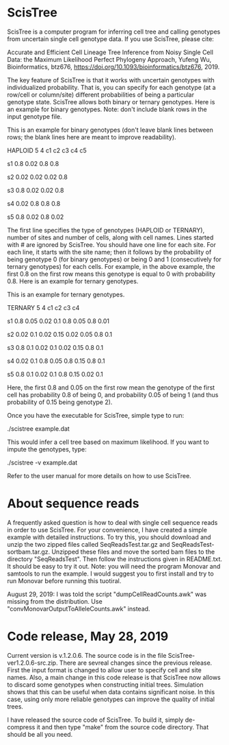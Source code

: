 # ScisTree

ScisTree is a computer program for inferring cell tree and calling genotypes from uncertain single cell genotype data. If you use ScisTree, please cite: 

Accurate and Efficient Cell Lineage Tree Inference from Noisy Single Cell Data: the Maximum Likelihood Perfect Phylogeny Approach, Yufeng Wu, Bioinformatics, btz676, https://doi.org/10.1093/bioinformatics/btz676, 2019.

The key feature of ScisTree is that it works with uncertain genotypes with individualized probability. That is, you can specify for each genotype (at a row/cell or column/site) different probabilities of being a particular genotype state. ScisTree allows both binary or ternary genotypes. Here is an example for binary genotypes. Note: don't include blank rows in the input genotype file.

This is an example for binary genotypes (don't leave blank lines between rows; the blank lines here are meant to improve readability).



HAPLOID 5 4 c1 c2 c3 c4 c5

s1 0.8 0.02 0.8 0.8

s2 0.02 0.02 0.02 0.8

s3 0.8 0.02 0.02 0.8

s4 0.02 0.8 0.8 0.8

s5 0.8 0.02 0.8 0.02

The first line specifies the type of genotypes (HAPLOID or TERNARY), number of sites and number of cells, along with cell names. Lines started with # are ignored by ScisTree. You should have one line for each site. For each line, it starts with the site name; then it follows by the probability of being genotype 0 (for binary genotypes) or being 0 and 1 (consecutively for ternary genotypes) for each cells. For example, in the above example, the first 0.8 on the first row means this genotype is equal to 0 with probability 0.8. Here is an example for ternary genotypes.

This is an example for ternary genotypes.


TERNARY 5 4 c1 c2 c3 c4

s1 0.8 0.05 0.02 0.1 0.8 0.05 0.8 0.01

s2 0.02 0.1 0.02 0.15 0.02 0.05 0.8 0.1

s3 0.8 0.1 0.02 0.1 0.02 0.15 0.8 0.1

s4 0.02 0.1 0.8 0.05 0.8 0.15 0.8 0.1

s5 0.8 0.1 0.02 0.1 0.8 0.15 0.02 0.1

Here, the first 0.8 and 0.05 on the first row mean the genotype of the first cell has probability 0.8 of being 0, and probability 0.05 of being 1 (and thus probability of 0.15 being genotype 2).

Once you have the executable for ScisTree, simple type to run:

./scistree example.dat

This would infer a cell tree based on maximum likelihood. If you want to impute the genotypes, type:

./scistree -v example.dat

Refer to the user manual for more details on how to use ScisTree.

# About sequence reads 
A frequently asked question is how to deal with single cell sequence reads in order to use ScisTree. For your convenience, I have created a simple example with detailed instructions. To try this, you should download and unzip the two zipped files called SeqReadsTest.tar.gz and SeqReadsTest-sortbam.tar.gz. Unzipped these files and move the sorted bam files to the directory "SeqReadsTest". Then follow the instructions given in README.txt. It should be easy to try it out. Note: you will need the program Monovar and samtools to run the example. I would suggest you to first install and try to run Monovar before running this tuotiral.

August 29, 2019: I was told the script "dumpCellReadCounts.awk" was missing from the distribution. Use "convMonovarOutputToAlleleCounts.awk" instead.

# Code release, May 28, 2019
Current version is v.1.2.0.6. The source code is in the file ScisTree-ver1.2.0.6-src.zip. There are sevreal changes since the previous release. First the input format is changed to allow user to specify cell and site names. Also, a main change in this code release is that ScisTree now allows to discard some genotypes when constructing initial trees. Simulation shows that this can be useful when data contains significant noise. In this case, using only more reliable genotypes can improve the quality of initial trees.

I have released the source code of ScisTree. To build it, simply de-compress it and then type "make" from the source code directory. That should be all you need.
